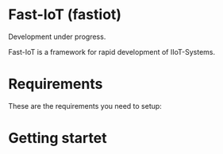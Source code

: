 Fast-IoT (fastiot)
==================

Development under progress.

Fast-IoT is a framework for rapid development of IIoT-Systems.

Requirements
============

These are the requirements you need to setup:


Getting startet
===============


